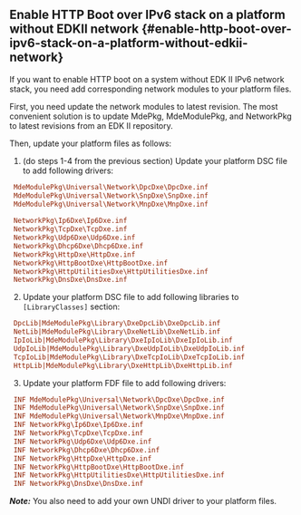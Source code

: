 <!--- @file
  enable_http_boot_for_your_system/enable_http_boot_over_ipv6_stack_on_a_platform_wit.md for Getting Started Guide of EDK    II HTTP Boot

  Copyright (c) 2018, Intel Corporation. All rights reserved.<BR>

  Redistribution and use in source (original document form) and 'compiled'
  forms (converted to PDF, epub, HTML and other formats) with or without
  modification, are permitted provided that the following conditions are met:

  1) Redistributions of source code (original document form) must retain the
     above copyright notice, this list of conditions and the following
     disclaimer as the first lines of this file unmodified.

  2) Redistributions in compiled form (transformed to other DTDs, converted to
     PDF, epub, HTML and other formats) must reproduce the above copyright
     notice, this list of conditions and the following disclaimer in the
     documentation and/or other materials provided with the distribution.

  THIS DOCUMENTATION IS PROVIDED BY TIANOCORE PROJECT "AS IS" AND ANY EXPRESS OR
  IMPLIED WARRANTIES, INCLUDING, BUT NOT LIMITED TO, THE IMPLIED WARRANTIES OF
  MERCHANTABILITY AND FITNESS FOR A PARTICULAR PURPOSE ARE DISCLAIMED. IN NO
  EVENT SHALL TIANOCORE PROJECT  BE LIABLE FOR ANY DIRECT, INDIRECT, INCIDENTAL,
  SPECIAL, EXEMPLARY, OR CONSEQUENTIAL DAMAGES (INCLUDING, BUT NOT LIMITED TO,
  PROCUREMENT OF SUBSTITUTE GOODS OR SERVICES; LOSS OF USE, DATA, OR PROFITS;
  OR BUSINESS INTERRUPTION) HOWEVER CAUSED AND ON ANY THEORY OF LIABILITY,
  WHETHER IN CONTRACT, STRICT LIABILITY, OR TORT (INCLUDING NEGLIGENCE OR
  OTHERWISE) ARISING IN ANY WAY OUT OF THE USE OF THIS DOCUMENTATION, EVEN IF
  ADVISED OF THE POSSIBILITY OF SUCH DAMAGE.

-->


## Enable HTTP Boot over IPv6 stack on a platform without EDKII network {#enable-http-boot-over-ipv6-stack-on-a-platform-without-edkii-network}

If you want to enable HTTP boot on a system without EDK II IPv6 network stack, you need add corresponding network modules to your platform files.

First, you need update the network modules to latest revision. The most convenient solution is to update MdePkg, MdeModulePkg, and NetworkPkg to latest revisions from an EDK II repository.

Then, update your platform files as follows:

1. (do steps 1-4 from the previous section) Update your platform DSC file to add following drivers:
```ini
 MdeModulePkg\Universal\Network\DpcDxe\DpcDxe.inf
 MdeModulePkg\Universal\Network\SnpDxe\SnpDxe.inf
 MdeModulePkg\Universal\Network\MnpDxe\MnpDxe.inf
 
 NetworkPkg\Ip6Dxe\Ip6Dxe.inf
 NetworkPkg\TcpDxe\TcpDxe.inf
 NetworkPkg\Udp6Dxe\Udp6Dxe.inf
 NetworkPkg\Dhcp6Dxe\Dhcp6Dxe.inf
 NetworkPkg\HttpDxe\HttpDxe.inf
 NetworkPkg\HttpBootDxe\HttpBootDxe.inf
 NetworkPkg\HttpUtilitiesDxe\HttpUtilitiesDxe.inf
 NetworkPkg\DnsDxe\DnsDxe.inf
```
2.  Update your platform DSC file to add following libraries to `[LibraryClasses]` section:
```ini
 DpcLib|MdeModulePkg\Library\DxeDpcLib\DxeDpcLib.inf
 NetLib|MdeModulePkg\Library\DxeNetLib\DxeNetLib.inf
 IpIoLib|MdeModulePkg\Library\DxeIpIoLib\DxeIpIoLib.inf
 UdpIoLib|MdeModulePkg\Library\DxeUdpIoLib\DxeUdpIoLib.inf
 TcpIoLib|MdeModulePkg\Library\DxeTcpIoLib\DxeTcpIoLib.inf
 HttpLib|MdeModulePkg\Library\DxeHttpLib\DxeHttpLib.inf
```
3. Update your platform FDF file to add following drivers:
```ini
 INF MdeModulePkg\Universal\Network\DpcDxe\DpcDxe.inf
 INF MdeModulePkg\Universal\Network\SnpDxe\SnpDxe.inf
 INF MdeModulePkg\Universal\Network\MnpDxe\MnpDxe.inf
 INF NetworkPkg\Ip6Dxe\Ip6Dxe.inf
 INF NetworkPkg\TcpDxe\TcpDxe.inf
 INF NetworkPkg\Udp6Dxe\Udp6Dxe.inf
 INF NetworkPkg\Dhcp6Dxe\Dhcp6Dxe.inf
 INF NetworkPkg\HttpDxe\HttpDxe.inf
 INF NetworkPkg\HttpBootDxe\HttpBootDxe.inf
 INF NetworkPkg\HttpUtilitiesDxe\HttpUtilitiesDxe.inf
 INF NetworkPkg\DnsDxe\DnsDxe.inf
```



**_Note:_** You also need to add your own UNDI driver to your platform files.